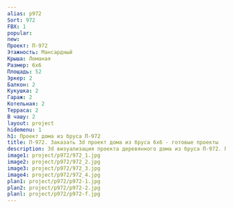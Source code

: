 ```yaml
---
alias: p972
Sort: 972
FBX: 1
popular: 
new: 
Проект: П-972
Этажность: Мансардный
Крыша: Ломаная
Размер: 6х6
Площадь: 52
Эркер: 2
Балкон: 2
Кукушка: 2
Гараж: 2
Котельная: 2
Терраса: 2
В чашу: 2
layout: project
hidemenu: 1
h1: Проект дома из бруса П-972
title: П-972. Заказать 3d проект дома из бруса 6х6 - готовые проекты
description: 3d визуализация проекта деревянного дома из бруса П-972. Площадь 52 м2, размер 6х6. Вы можете внести любые изменения в проект.
image1: project/p972/972_1.jpg
image2: project/p972/972_2.jpg
image3: project/p972/972_3.jpg
image4: project/p972/972_4.jpg
plan1: project/p972/p972-1.jpg
plan2: project/p972/p972-2.jpg
planl: project/p972/p972-f.jpg
---
```

